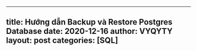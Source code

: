 
---
title: Hướng dẫn Backup và Restore Postgres Database
date: 2020-12-16
author: VYQYTY
layout: post
categories: [SQL]
---
